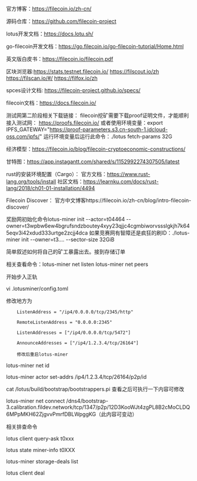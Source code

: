 官方博客：https://filecoin.io/zh-cn/

源码仓库：https://github.com/filecoin-project

lotus开发文档：https://docs.lotu.sh/

go-filecoin开发文档：https://go.filecoin.io/go-filecoin-tutorial/Home.html

英文版白皮书：https://filecoin.io/filecoin.pdf

区块浏览器:https://stats.testnet.filecoin.io/   https://filscout.io/zh   https://filscan.io/#/   https://filfox.io/zh

spces设计文档: https://filecoin-project.github.io/specs/

filecoin文档：https://docs.filecoin.io/

测试网第二阶段相关下载链接：
filecoin挖矿需要下载proof证明文件，才能顺利接入测试网：
https://proofs.filecoin.io/
或者使用环境变量：export IPFS_GATEWAY="https://proof-parameters.s3.cn-south-1.jdcloud-oss.com/ipfs/"
运行环境变量后运行此命令：./lotus fetch-params 32G

经济模型：https://filecoin.io/blog/filecoin-cryptoeconomic-constructions/

甘特图：https://app.instagantt.com/shared/s/1152992274307505/latest

rust的安装环境配置（Cargo）： 官方文档：https://www.rust-lang.org/tools/install  社区文档：https://learnku.com/docs/rust-lang/2018/ch01-01-installation/4494

Filecoin Discover： 官方中文博客https://filecoin.io/zh-cn/blog/intro-filecoin-discover/

奖励网初始化命令lotus-miner init --actor=t04464 --owner=t3wpbw6ew4bgrufsndzboutey4xyy23qjjc4cgmbiworvssslgkjh7k645eqv3i42xdud333urtge2zcjj4dca
如果竞赛网有智障还是疯狂的刷ID：./lotus-miner init --owner=t3.... --sector-size 32GiB

简单叙述如何将自己的矿工暴露出去。接到存储订单

相关查看命令：lotus-miner net listen lotus-miner net peers

开始步入正轨

  vi .lotusminer/config.toml
  
  修改地方为
  
        ListenAddress = "/ip4/0.0.0.0/tcp/2345/http"
        
        RemoteListenAddress = "0.0.0.0:2345"
        
        ListenAddresses = ["/ip4/0.0.0.0/tcp/5472"]
        
        AnnounceAddresses = ["/ip4/1.2.3.4/tcp/26164"]
        
        修改后重启lotus-miner
        
  lotus-miner net  id
  
  lotus-miner actor set-addrs /ip4/1.2.3.4/tcp/26164/p2p/id
  
  cat /lotus/build/bootstrap/bootstrappers.pi 查看之后可执行一下内容可修改
  
  lotus-miner net connect /dns4/bootstrap-3.calibration.fildev.network/tcp/1347/p2p/12D3KooWJt4zgPL8B2cMoCLDQ6MPpMKH62ZjgvvPmrfDBLWpggKG（此内容可变动）
  
  相关排查命令
  
  lotus client query-ask t0xxx
  
  lotus state miner-info t0XXX
  
  lotus-miner storage-deals list
  
  lotus client deal 
